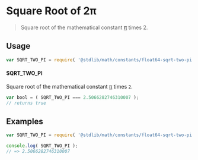 # Square Root of 2π

> Square root of the mathematical constant [π][@stdlib/math/constants/float64-pi] times 2.

<section class="usage">

## Usage

```javascript
var SQRT_TWO_PI = require( '@stdlib/math/constants/float64-sqrt-two-pi' );
```

#### SQRT_TWO_PI

Square root of the mathematical constant [π][@stdlib/math/constants/float64-pi] times `2`.

```javascript
var bool = ( SQRT_TWO_PI === 2.5066282746310007 );
// returns true
```

</section>

<!-- /.usage -->

<section class="examples">

## Examples

<!-- TODO: better example -->

```javascript
var SQRT_TWO_PI = require( '@stdlib/math/constants/float64-sqrt-two-pi' );

console.log( SQRT_TWO_PI );
// => 2.5066282746310007
```

</section>

<!-- /.examples -->

<section class="links">

[@stdlib/math/constants/float64-pi]: https://github.com/stdlib-js/stdlib

</section>

<!-- /.links -->
